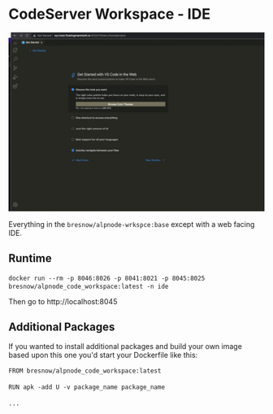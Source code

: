 # CodeServer Workspace - IDE

![CodeServer](../../images/codeserver.png)

Everything in the `bresnow/alpnode-wrkspce:base` except with a web facing IDE.

## Runtime

```
docker run --rm -p 8046:8026 -p 8041:8021 -p 8045:8025 bresnow/alpnode_code_workspace:latest -n ide
```

Then go to http://localhost:8045

## Additional Packages

If you wanted to install additional packages and build your own image based upon this one you'd start your Dockerfile like this:

```
FROM bresnow/alpnode_code_workspace:latest

RUN apk -add U -v package_name package_name

...
```
